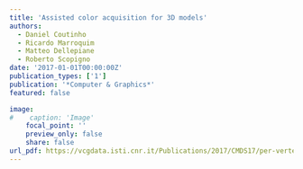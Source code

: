 ```yaml
---
title: 'Assisted color acquisition for 3D models'
authors:
  - Daniel Coutinho
  - Ricardo Marroquim
  - Matteo Dellepiane
  - Roberto Scopigno
date: '2017-01-01T00:00:00Z'
publication_types: ['1']
publication: '*Computer & Graphics*'
featured: false

image:
#    caption: 'Image'
    focal_point: ''
    preview_only: false
    share: false
url_pdf: https://vcgdata.isti.cnr.it/Publications/2017/CMDS17/per-vertex-brdf.pdf
---
```

